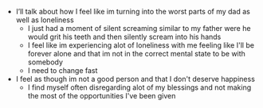 - I’ll talk about how I feel like im turning into the worst parts of my dad as well as loneliness
	- I just had a moment of silent screaming similar to my father were he would grit his teeth and then silently scream into his hands 
	- I feel like im experiencing alot of loneliness with me feeling like I'll be forever alone and that im not in the correct mental state to be with somebody
	- I need to change fast
- I feel as though im not a good person and that I don't deserve happiness 
	- I find myself often disregarding alot of my blessings and not making the most of the opportunities I've been given